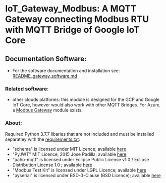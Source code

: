 # IoT_Gateway_Modbus: A MQTT Gateway connecting Modbus RTU with MQTT Bridge of Google IoT Core

## Documentation Software:
- For the software documentation and installation see: [README_gateway_software.md](/src/README_gateway_software.md) 




 ### Related software:
 - other clouds platforms: this module is designed for the GCP and Google IoT Core, however would also work with other MQTT Bridges. For Azure, a [Modbus Gateway](https://github.com/MicrosoftDocs/azure-docs/blob/master/articles/iot-edge/deploy-modbus-gateway.md)  module exists.
    
 ### About:
 Required Python 3.7.7 libaries that are not included and must be installed separatley with the [requirements.txt](/src/requirements.txt):
- "schema" is licensed under MIT Licence; available [here](https://pypi.org/project/schema/)  
- "PyJWT"  MIT Licence, 2015 Jose Padilla; available [here](https://pypi.org/project/PyJWT/)   
- "paho-mqtt"  is licensed under Eclipse Public License v1.0 / Eclipse Distribution License 1.0 ; available [here](https://pypi.org/project/paho-mqtt/)   
- "Modbus Test Kit" is licensed under LGPL Licence; available [here](https://pypi.org/project/modbus_tk/)   
- "pyserial"  is licensed under BSD-3-Clause (BSD Licence); available [here](https://pypi.org/project/pyserial/)   

